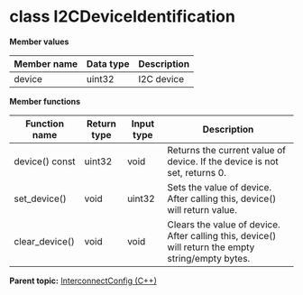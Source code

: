 # class I2CDeviceIdentification

 **Member values** 

|Member name|Data type|Description|
|-----------|---------|-----------|
|device|uint32|I2C device|

 **Member functions** 

|Function name|Return type|Input type|Description|
|-------------|-----------|----------|-----------|
|device\(\) const|uint32|void|Returns the current value of device. If the device is not set, returns 0.|
|set\_device\(\)|void|uint32|Sets the value of device. After calling this, device\(\) will return value.|
|clear\_device\(\)|void|void|Clears the value of device. After calling this, device\(\) will return the empty string/empty bytes.|

**Parent topic:** [InterconnectConfig \(C++\)](../../summary_pages/InterconnectConfig.md)

